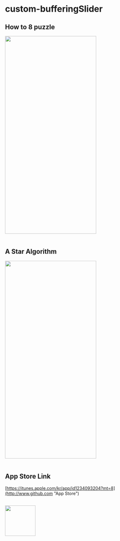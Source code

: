 # custom-bufferingSlider

## How to 8 puzzle
<img src="https://user-images.githubusercontent.com/43785575/157108968-acb6e3c1-6a81-4244-b584-6e2383058ffb.gif" width="300" height="649">
<br><br>

## A Star Algorithm
<img src="https://user-images.githubusercontent.com/43785575/157116852-3d673dd1-7dcb-48b4-9ac7-e7c4faeb7344.gif" width="300" height="649">
<br><br>

## App Store Link
[https://itunes.apple.com/kr/app/id1234093204?mt=8](http://www.github.com "App Store")
<br><br>

<img src="https://user-images.githubusercontent.com/43785575/157116880-96fc4891-18de-4e0a-b8d7-49f67e89811b.png" width="100" height="100">
<br><br>
